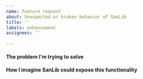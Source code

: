 ```yaml
---
name: Feature request
about: Unexpected or broken behavior of SanLib
title: ''
labels: enhancement
assignees: ''

---
```


#### The problem I'm trying to solve
<!-- describe the problem that you think SanLib might help you with -->

#### How I imagine SanLib could expose this functionality
<!-- e.g. a new API, a method -->

<!-- Note: DO NOT write anything within these comments (within `< !-- -- >`),
           replace the entire block with the requested info -->